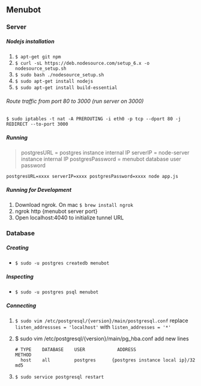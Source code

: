 ## Menubot

### Server

##### Nodejs installation
1. `$ apt-get git npm`
2. `$ curl -sL https://deb.nodesource.com/setup_6.x -o nodesource_setup.sh`
3. `$ sudo bash ./nodesource_setup.sh`
4. `$ sudo apt-get install nodejs`
5. `$ sudo apt-get install build-essential`

###### Route traffic from port 80 to 3000 (run server on 3000)
`$ sudo iptables -t nat -A PREROUTING -i eth0 -p tcp --dport 80 -j REDIRECT --to-port 3000`

##### Running
> postgresURL = postgres instance internal IP
> serverIP = node-server instance internal IP
> postgresPassword = menubot database user password

```
postgresURL=xxxx serverIP=xxxx postgresPassword=xxxx node app.js
```

##### Running for Development
1. Download ngrok. On mac `$ brew install ngrok`
2. ngrok http {menubot server port}
3. Open localhost:4040 to initialize tunnel URL

### Database

##### Creating
* `$ sudo -u postgres createdb menubot`

##### Inspecting
* `$ sudo -u postgres psql menubot`

##### Connecting
1. `$ sudo vim /etc/postgresql/{version}/main/postgresql.conf`
    replace `listen_addressses = 'localhost'` with `listen_addresses = '*'`

2. $ sudo vim /etc/postgresql/{version}/main/pg_hba.conf
    add new lines
    ```
    # TYPE    DATABASE    USER            ADDRESS                           METHOD
      host    all         postgres      {postgres instance local ip}/32     md5
    ```

3. `$ sudo service postgresql restart`